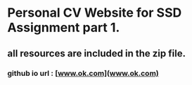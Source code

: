 # Personal CV Website for SSD Assignment part 1.

## all resources are included in the zip file.

### github io url : [www.ok.com](www.ok.com)